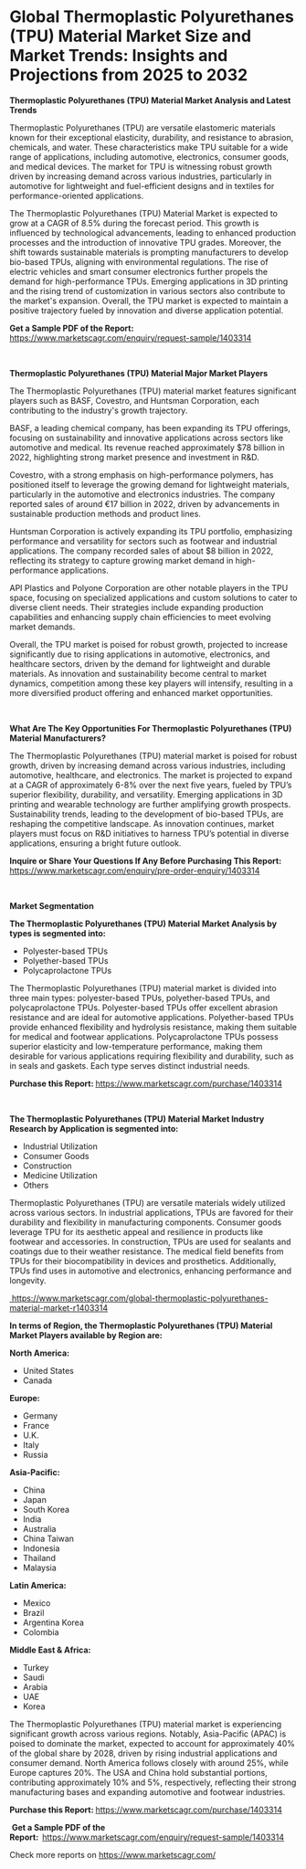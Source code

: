 <p><h1>Global Thermoplastic Polyurethanes (TPU) Material Market Size and Market Trends: Insights and Projections from 2025 to 2032</h1></p><p><strong>Thermoplastic Polyurethanes (TPU) Material Market Analysis and Latest Trends</strong></p>
<p><p>Thermoplastic Polyurethanes (TPU) are versatile elastomeric materials known for their exceptional elasticity, durability, and resistance to abrasion, chemicals, and water. These characteristics make TPU suitable for a wide range of applications, including automotive, electronics, consumer goods, and medical devices. The market for TPU is witnessing robust growth driven by increasing demand across various industries, particularly in automotive for lightweight and fuel-efficient designs and in textiles for performance-oriented applications.</p><p>The Thermoplastic Polyurethanes (TPU) Material Market is expected to grow at a CAGR of 8.5% during the forecast period. This growth is influenced by technological advancements, leading to enhanced production processes and the introduction of innovative TPU grades. Moreover, the shift towards sustainable materials is prompting manufacturers to develop bio-based TPUs, aligning with environmental regulations. The rise of electric vehicles and smart consumer electronics further propels the demand for high-performance TPUs. Emerging applications in 3D printing and the rising trend of customization in various sectors also contribute to the market's expansion. Overall, the TPU market is expected to maintain a positive trajectory fueled by innovation and diverse application potential.</p></p>
<p><strong>Get a Sample PDF of the Report:&nbsp;</strong> <a href="https://www.marketscagr.com/enquiry/request-sample/1403314?utm_campaign=1949&utm_medium=2&utm_source=Github&utm_content=ia&utm_term=12012025&utm_id=thermoplastic-polyurethanes-tpu-material">https://www.marketscagr.com/enquiry/request-sample/1403314</a></p>
<p>&nbsp;</p>
<p><strong>Thermoplastic Polyurethanes (TPU) Material Major Market Players</strong></p>
<p><p>The Thermoplastic Polyurethanes (TPU) material market features significant players such as BASF, Covestro, and Huntsman Corporation, each contributing to the industry's growth trajectory. </p><p>BASF, a leading chemical company, has been expanding its TPU offerings, focusing on sustainability and innovative applications across sectors like automotive and medical. Its revenue reached approximately $78 billion in 2022, highlighting strong market presence and investment in R&D. </p><p>Covestro, with a strong emphasis on high-performance polymers, has positioned itself to leverage the growing demand for lightweight materials, particularly in the automotive and electronics industries. The company reported sales of around €17 billion in 2022, driven by advancements in sustainable production methods and product lines.</p><p>Huntsman Corporation is actively expanding its TPU portfolio, emphasizing performance and versatility for sectors such as footwear and industrial applications. The company recorded sales of about $8 billion in 2022, reflecting its strategy to capture growing market demand in high-performance applications.</p><p>API Plastics and Polyone Corporation are other notable players in the TPU space, focusing on specialized applications and custom solutions to cater to diverse client needs. Their strategies include expanding production capabilities and enhancing supply chain efficiencies to meet evolving market demands.</p><p>Overall, the TPU market is poised for robust growth, projected to increase significantly due to rising applications in automotive, electronics, and healthcare sectors, driven by the demand for lightweight and durable materials. As innovation and sustainability become central to market dynamics, competition among these key players will intensify, resulting in a more diversified product offering and enhanced market opportunities.</p></p>
<p>&nbsp;</p>
<p><strong>What Are The Key Opportunities For Thermoplastic Polyurethanes (TPU) Material Manufacturers?</strong></p>
<p><p>The Thermoplastic Polyurethanes (TPU) material market is poised for robust growth, driven by increasing demand across various industries, including automotive, healthcare, and electronics. The market is projected to expand at a CAGR of approximately 6-8% over the next five years, fueled by TPU’s superior flexibility, durability, and versatility. Emerging applications in 3D printing and wearable technology are further amplifying growth prospects. Sustainability trends, leading to the development of bio-based TPUs, are reshaping the competitive landscape. As innovation continues, market players must focus on R&D initiatives to harness TPU’s potential in diverse applications, ensuring a bright future outlook.</p></p>
<p><strong>Inquire or Share Your Questions If Any Before Purchasing This Report:</strong> <a href="https://www.marketscagr.com/enquiry/pre-order-enquiry/1403314?utm_campaign=1949&utm_medium=2&utm_source=Github&utm_content=ia&utm_term=12012025&utm_id=thermoplastic-polyurethanes-tpu-material">https://www.marketscagr.com/enquiry/pre-order-enquiry/1403314</a></p>
<p>&nbsp;</p>
<p><strong>Market Segmentation</strong></p>
<p><strong>The Thermoplastic Polyurethanes (TPU) Material Market Analysis by types is segmented into:</strong></p>
<p><ul><li>Polyester-based TPUs</li><li>Polyether-based TPUs</li><li>Polycaprolactone TPUs</li></ul></p>
<p><p>The Thermoplastic Polyurethanes (TPU) material market is divided into three main types: polyester-based TPUs, polyether-based TPUs, and polycaprolactone TPUs. Polyester-based TPUs offer excellent abrasion resistance and are ideal for automotive applications. Polyether-based TPUs provide enhanced flexibility and hydrolysis resistance, making them suitable for medical and footwear applications. Polycaprolactone TPUs possess superior elasticity and low-temperature performance, making them desirable for various applications requiring flexibility and durability, such as in seals and gaskets. Each type serves distinct industrial needs.</p></p>
<p><strong>Purchase this Report:&nbsp;</strong><a href="https://www.marketscagr.com/purchase/1403314?utm_campaign=1949&utm_medium=2&utm_source=Github&utm_content=ia&utm_term=12012025&utm_id=thermoplastic-polyurethanes-tpu-material">https://www.marketscagr.com/purchase/1403314</a></p>
<p>&nbsp;</p>
<p><strong>The Thermoplastic Polyurethanes (TPU) Material Market Industry Research by Application is segmented into:</strong></p>
<p><ul><li>Industrial Utilization</li><li>Consumer Goods</li><li>Construction</li><li>Medicine Utilization</li><li>Others</li></ul></p>
<p><p>Thermoplastic Polyurethanes (TPU) are versatile materials widely utilized across various sectors. In industrial applications, TPUs are favored for their durability and flexibility in manufacturing components. Consumer goods leverage TPU for its aesthetic appeal and resilience in products like footwear and accessories. In construction, TPUs are used for sealants and coatings due to their weather resistance. The medical field benefits from TPUs for their biocompatibility in devices and prosthetics. Additionally, TPUs find uses in automotive and electronics, enhancing performance and longevity.</p></p>
<p><a href="https://www.marketscagr.com/global-thermoplastic-polyurethanes-material-market-r1403314?utm_campaign=1949&utm_medium=2&utm_source=Github&utm_content=ia&utm_term=12012025&utm_id=thermoplastic-polyurethanes-tpu-material">&nbsp;https://www.marketscagr.com/global-thermoplastic-polyurethanes-material-market-r1403314</a></p>
<p><strong>In terms of Region, the Thermoplastic Polyurethanes (TPU) Material Market Players available by Region are:</strong></p>
<p>
    <p> <strong> North America: </strong>
        <ul>
            <li>United States</li>
            <li>Canada</li>
        </ul>
        </p> 
    <p> <strong> Europe: </strong>
        <ul>
            <li>Germany</li>
            <li>France</li>
            <li>U.K.</li>
            <li>Italy</li>
            <li>Russia</li>
        </ul>
        </p> 
    <p> <strong> Asia-Pacific: </strong>
        <ul>
            <li>China</li>
            <li>Japan</li>
            <li>South Korea</li>
            <li>India</li>
            <li>Australia</li>
            <li>China Taiwan</li>
            <li>Indonesia</li>
            <li>Thailand</li>
            <li>Malaysia</li>
        </ul>
        </p> 
    <p> <strong> Latin America: </strong>
        <ul>
            <li>Mexico</li>
            <li>Brazil</li>
            <li>Argentina Korea</li>
            <li>Colombia</li>
        </ul>
        </p> 
    <p> <strong> Middle East & Africa: </strong>
        <ul>
            <li>Turkey</li>
            <li>Saudi</li>
            <li>Arabia</li>
            <li>UAE</li>
            <li>Korea</li>
        </ul>
    </p>
    </p>
<p><p>The Thermoplastic Polyurethanes (TPU) material market is experiencing significant growth across various regions. Notably, Asia-Pacific (APAC) is poised to dominate the market, expected to account for approximately 40% of the global share by 2028, driven by rising industrial applications and consumer demand. North America follows closely with around 25%, while Europe captures 20%. The USA and China hold substantial portions, contributing approximately 10% and 5%, respectively, reflecting their strong manufacturing bases and expanding automotive and footwear industries.</p></p>
<p><strong>Purchase this Report: </strong><a href="https://www.marketscagr.com/purchase/1403314?utm_campaign=1949&utm_medium=2&utm_source=Github&utm_content=ia&utm_term=12012025&utm_id=thermoplastic-polyurethanes-tpu-material">https://www.marketscagr.com/purchase/1403314</a></p>
<p>&nbsp;<strong>Get a Sample PDF of the Report:&nbsp;&nbsp;</strong><a href="https://www.marketscagr.com/enquiry/request-sample/1403314?utm_campaign=1949&utm_medium=2&utm_source=Github&utm_content=ia&utm_term=12012025&utm_id=thermoplastic-polyurethanes-tpu-material">https://www.marketscagr.com/enquiry/request-sample/1403314</a></p>
<p><strong></strong></p>
<p>Check more reports on <a href="https://www.marketscagr.com/?utm_campaign=1949&utm_medium=2&utm_source=Github&utm_content=ia&utm_term=12012025&utm_id=thermoplastic-polyurethanes-tpu-material">https://www.marketscagr.com/</a></p>